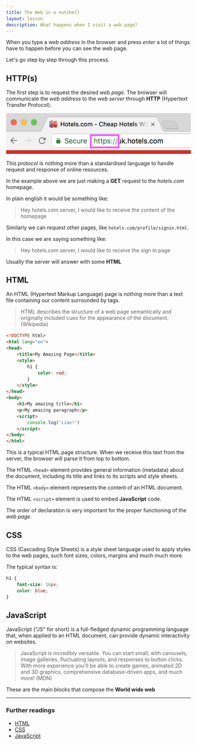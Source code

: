 ```yaml
---
title: The Web in a nutshell
layout: lesson
description: What happens when I visit a web page?
---
```


When you type a _web address_ in the browser and press _enter_ a lot of things have to happen before you can see the web page.

Let's go step by step through this process.

## HTTP(s)

The first step is to request the desired _web page_.
The browser will communicate the _web address_ to the _web server_ through **HTTP** (Hypertext Transfer Protocol).

![https](assets/https.png)

This _protocol_ is nothing more than a standardised language to handle request and response of online resources.

In the example above we are just making a **GET** request to the _hotels.com_ homepage.

In plain english it would be something like:

> Hey hotels.com server, I would like to receive the content of the homepage

Similarly we can request other pages, like `hotels.com/profile/signin.html`.

In this case we are saying something like:

> Hey hotels.com server, I would like to receive the sign in page

Usually the server will answer with some **HTML**

## HTML

An HTML (Hypertext Markup Language) page is nothing more than a text file containing our content surrounded by tags.

> HTML describes the structure of a web page semantically and originally included cues for the appearance of the document. (Wikipedia)

```html
<!DOCTYPE html>
<html lang="en">
<head>
    <title>My Amazing Page</title>
    <style>
        h1 {
            color: red;
        }
    </style>
</head>
<body>
    <h1>My amazing title</h1>
    <p>My amazing paragraph</p>
    <script>
        console.log('ciao!')
    </script>
</body>
</html>
```

This is a typical HTML page structure. When we receive this text from the server, the browser will parse it from top to bottom.

The HTML `<head>` element provides general information (metadata) about the document, including its title and links to its scripts and style sheets.

The HTML `<body>` element represents the content of an HTML document.

The HTML `<script>` element is used to embed **JavaScript** code.

The order of declaration is very important for the proper functioning of the _web page_.

## CSS

CSS (Cascading Style Sheets) is a style sheet language used to apply styles to the web pages, such font sizes, colors, margins and much much more.

The typical syntax is:

```css
h1 {
    font-size: 16px;
    color: blue;
}
```

## JavaScript

JavaScript ("JS" for short) is a full-fledged dynamic programming language that, when applied to an HTML document, can provide dynamic interactivity on websites.

> JavaScript is incredibly versatile. You can start small, with carousels, image galleries, fluctuating layouts, and responses to button clicks. With more experience you'll be able to create games, animated 2D and 3D graphics, comprehensive database-driven apps, and much more! (MDN)

These are the main blocks that compose the **World wide web**

---
### Further readings
* [HTML](https://developer.mozilla.org/en-US/docs/Glossary/HTML)
* [CSS](https://developer.mozilla.org/en-US/docs/Web/CSS)
* [JavaScript](https://developer.mozilla.org/en-US/docs/Learn/Getting_started_with_the_web/JavaScript_basics)